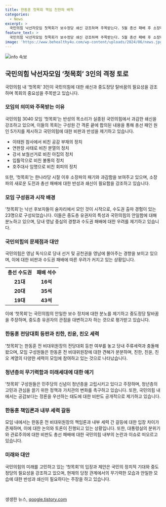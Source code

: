 ```yaml
---
title: 한동훈 첫목회 책임 친한파 배척
categories:
  - News
excerpt: >
  국민의힘 낙선자모임 첫목회가 보수정당 쇄신 강조하며 주목받는다. 5월 총선 패배 후 소장파로 등장한 이들은 국민의힘의 무기력에 대한 반성과 쇄신을 요구하며 총선 패배 원인을 지적했다. 친한파는 아니지만 한동훈 책임론에는 반대하며, 보수진영의 입장을 대변하고 있다. 청년 정치인들은 보수의 장밋빛 미래를 믿지 못하는 국민들의 실망을 강조하며, 보수정당의 현재 상황과 도전을 분석하고 있다. 관료주의에 물들어 있는 정부와 탄핵론에 대해서도 당정의 분열을 우려하고 있다. 
feature_text: >
  국민의힘 낙선자모임 첫목회가 보수정당 쇄신 강조하며 주목받는다. 5월 총선 패배 후 소장파로 등장한 이들은 국민의힘의 무기력에 대한 반성과 쇄신을 요구하며 총선 패배 원인을 지적했다. 친한파는 아니지만 한동훈 책임론에는 반대하며, 보수진영의 입장을 대변하고 있다. 청년 정치인들은 보수의 장밋빛 미래를 믿지 못하는 국민들의 실망을 강조하며, 보수정당의 현재 상황과 도전을 분석하고 있다. 관료주의에 물들어 있는 정부와 탄핵론에 대해서도 당정의 분열을 우려하고 있다. 
image: 'https://www.behealthy4u.com/wp-content/uploads/2024/06/news.jpg'
---
```


<p><img src="https://www.behealthy4u.com/wp-content/uploads/2024/06/news.jpg" alt="info 속보" /></p>

<h2 data-ke-size="size26">국민의힘 낙선자모임 ‘첫목회’ 3인의 격정 토로</h2>

<p data-ke-size="size16">국민의힘 내 ‘첫목회’ 3인이 국민의힘에 대한 쇄신과 중도정당 탈바꿈의 필요성을 강조하며 목회의 중요성을 주목받고 있습니다.</p>

<h3 data-ke-size="size24">모임의 의미와 주목받는 이유</h3>

<p data-ke-size="size16">국민의힘 3040 모임 ‘첫목회’는 반성의 목소리가 실종된 국민의힘에서 과감한 쇄신을 강조하고 있으며, 이들의 목회는 구성원 간 격론 끝에 합의된 내용을 통해 총선 패인 원인 5가지를 제시하고 국민의힘에 대한 비판과 반성을 제기하고 있습니다.</p>

<ul>
    <li>이태원 참사에서 비친 공감 부재의 정치</li>
    <li>연판장 사태로 비친 분열의 정치</li>
    <li>강서 보궐선거로 비친 아집의 정치</li>
    <li>입틀막으로 비친 불통의 정치</li>
    <li>호주대사 임명으로 비친 회피의 정치</li>
</ul>

<p data-ke-size="size16">또한, ‘첫목회’는 한나라당 시절 이후 소장파의 패기와 과감함을 보여주고 있으며, 소장파의 새로운 도전과 총선 패배에 대한 반성과 쇄신이 필요함을 강조하고 있습니다.</p>

<h3 data-ke-size="size24">모임 구성원과 시작 배경</h3>

<p data-ke-size="size16">‘첫목회’는 낙선 후보자들이 술자리에서 모인 것이 시작으로, 수도권 출마 경험이 있는 23명으로 구성되었습니다. 이들은 중도층 유권자의 특성과 국민의힘의 안일함에 대해 분노하고 있으며, 당내 영남 중심의 경향과 수도권 패배에 대한 우려를 제기하고 있습니다.</p>

<h3 data-ke-size="size24">국민의힘의 문제점과 대안</h3>

<p data-ke-size="size16">국민의힘은 영남 독식으로 당내 선거 및 공천권을 영남에 몰아주는 경향을 보이고 있으며, 이에 대한 비판과 수도권 패배에 따른 우려가 커지고 있는 상황입니다.</p>

<table>
    <tr>
        <td style="text-align: center; height: 17px;"><b>총선 수도권</b></td>
        <td style="text-align: center; height: 17px;"><b>패배 석수</b></td>
    </tr>
    <tr>
        <td style="text-align: center; height: 17px;"><b>21대</b></td>
        <td style="text-align: center; height: 17px;"><b>16석</b></td>
    </tr>
    <tr>
        <td style="text-align: center; height: 17px;"><b>20대</b></td>
        <td style="text-align: center; height: 17px;"><b>35석</b></td>
    </tr>
    <tr>
        <td style="text-align: center; height: 17px;"><b>19대</b></td>
        <td style="text-align: center; height: 17px;"><b>43석</b></td>
    </tr>
</table>

<p data-ke-size="size16">이에 ‘첫목회’는 국민의힘의 안일한 보수 정치에 대한 분노를 제기하고 중도정당 탈바꿈을 주장하며, 중도층 유권자의 관점을 대변하고자 하는 것으로 평가받고 있습니다.</p>

<h3 data-ke-size="size24">한동훈 전당대회 등판과 친한, 친윤, 친오 세력</h3>

<p data-ke-size="size16">‘첫목회’는 한동훈 전 비대위원장의 전당대회 등판 여부를 놓고 당내 주류세력과 충돌해왔으며, 모임 구성원들은 한동훈 전 비대위원장에 대한 견해가 분분하며, 친한, 친윤, 친오 계열의 다양한 세력이 모임에 참여하고 있는 것으로 나타났습니다.</p>

<h3 data-ke-size="size24">청년층의 무기력함과 미래세대에 대한 얘기</h3>

<p data-ke-size="size16">‘첫목회’ 구성원들은 민주당의 신념이 청년층을 고립시키고 있다고 주장하며, 청년층의 고민과 관심을 끌기 위한 정책과 가치관의 변화를 촉구하고 있습니다. 또한, 국민의힘 내에서는 공감보다는 정론을 우선하는 태도에 대한 비판도 공개적으로 제기하고 있습니다.</p>

<h3 data-ke-size="size24">한동훈 책임론과 내부 세력 갈등</h3>

<p data-ke-size="size16">모임 내에서는 한동훈 전 비대위원장의 책임론과 내부 세력 간 갈등에 대한 입장 차이가 존재하며, 이에 대한 논의와 토론이 진행되고 있는 상황입니다. 또한, 대통령실의 분위기와 관료주의에 대한 비판도 총선 패배에 대한 국민의힘 내부의 논란과 이슈로 떠오르고 있습니다.</p>

<h3 data-ke-size="size24">미래와 대안</h3>

<p data-ke-size="size16">국민의힘의 미래를 고민하고 있는 ‘첫목회’의 입장과 제안은 국민의 정치적 기대와 중도정당의 필요성을 강조하고 있으며, 현재의 당정 관계에서의 무기력한 모습과 안일한 모습에 대한 반성과 쇄신이 필요하다는 주장을 하고 있습니다.</p>

<p data-ke-size="size16">&nbsp;</p>
생생한 뉴스, <a href="https://qoogle.tistory.com" rel="dofollow">qoogle.tistory.com</a>


